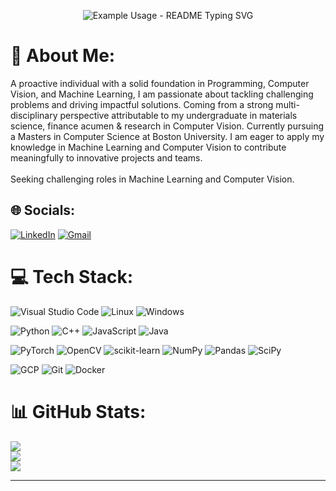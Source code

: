 <p align="center">
  <img src="https://readme-typing-svg.demolab.com/?lines=Harsh Khatri 🤓;Aspring Computer Vision Engineer 📷;&font=Fira%20Code&center=true&width=380&height=50&duration=4000&pause=1000" alt="Example Usage - README Typing SVG">
</p>

# 💫 About Me:
A proactive individual with a solid foundation in Programming, Computer Vision, and Machine Learning, I am passionate about tackling challenging problems and driving impactful solutions. Coming from a strong multi-disciplinary perspective attributable to my undergraduate in materials science, finance acumen & research in Computer Vision. Currently pursuing a Masters in Computer Science at Boston University. I am eager to apply my knowledge in Machine Learning and Computer Vision to contribute meaningfully to innovative projects and teams.<br><br>Seeking challenging roles in Machine Learning and Computer Vision.


## 🌐 Socials:
[![LinkedIn](https://img.shields.io/badge/linkedin-%230077B5.svg?style=for-the-badge&logo=linkedin&logoColor=white)](https://linkedin.com/in/https://www.linkedin.com/in/harsh242/) [![Gmail](https://img.shields.io/badge/Gmail-D14836?style=for-the-badge&logo=gmail&logoColor=white)](mailto:harsh242@bu.edu)

# 💻 Tech Stack:
![Visual Studio Code](https://img.shields.io/badge/Visual%20Studio%20Code-0078d7.svg?style=for-the-badge&logo=visual-studio-code&logoColor=white) ![Linux](https://img.shields.io/badge/Linux-FCC624?style=for-the-badge&logo=linux&logoColor=black) ![Windows](https://img.shields.io/badge/Windows-0078D6?style=for-the-badge&logo=windows&logoColor=white)

![Python](https://img.shields.io/badge/python-3670A0?style=for-the-badge&logo=python&logoColor=ffdd54) ![C++](https://img.shields.io/badge/c++-%2300599C.svg?style=for-the-badge&logo=c%2B%2B&logoColor=white) ![JavaScript](https://img.shields.io/badge/javascript-%23323330.svg?style=for-the-badge&logo=javascript&logoColor=%23F7DF1E) ![Java](https://img.shields.io/badge/java-%23ED8B00.svg?style=for-the-badge&logo=openjdk&logoColor=white) 

![PyTorch](https://img.shields.io/badge/PyTorch-%23EE4C2C.svg?style=for-the-badge&logo=PyTorch&logoColor=white) ![OpenCV](https://img.shields.io/badge/opencv-%23white.svg?style=for-the-badge&logo=opencv&logoColor=white) ![scikit-learn](https://img.shields.io/badge/scikit--learn-%23F7931E.svg?style=for-the-badge&logo=scikit-learn&logoColor=white) ![NumPy](https://img.shields.io/badge/numpy-%23013243.svg?style=for-the-badge&logo=numpy&logoColor=white) ![Pandas](https://img.shields.io/badge/pandas-%23150458.svg?style=for-the-badge&logo=pandas&logoColor=white) ![SciPy](https://img.shields.io/badge/SciPy-%230C55A5.svg?style=for-the-badge&logo=scipy&logoColor=%white)

![GCP](https://img.shields.io/badge/Google_Cloud-4285F4?style=for-the-badge&logo=google-cloud&logoColor=white) ![Git](https://img.shields.io/badge/GIT-E44C30?style=for-the-badge&logo=git&logoColor=white) ![Docker](https://img.shields.io/badge/docker-%230db7ed.svg?style=for-the-badge&logo=docker&logoColor=white) 


# 📊 GitHub Stats:
![](https://github-readme-stats.vercel.app/api?username=harshk242&theme=dark&hide_border=false&include_all_commits=true&count_private=true)<br/>
![](https://github-readme-streak-stats.herokuapp.com/?user=harshk242&theme=dark&hide_border=false)<br/>
![](https://github-readme-stats.vercel.app/api/top-langs/?username=harshk242&theme=dark&hide_border=false&include_all_commits=true&count_private=true&layout=compact)

---
